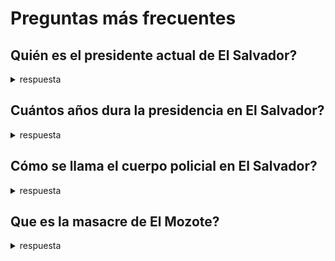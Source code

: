 # Preguntas más frecuentes


## Quién es el presidente actual de El Salvador?

<details>
  <summary>respuesta</summary>
  Armando Nayib Bukele
</details>
  
## Cuántos años dura la presidencia en El Salvador?

<details>
  <summary>respuesta</summary>
  4 años
</details>


## Cómo se llama el cuerpo policial en El Salvador?

<details>
  <summary>respuesta</summary>
  Policia Nacional Civil
</details>

## Que es la masacre de El Mozote?

<details>
  <summary>respuesta</summary>
<p>El Tribunal de Instrucción de San Francisco Gotera, en el departamento de Morazán, confirmó a CNN que la presidencia de El Salvador entregó la información que recopiló de las sedes militares sobre la masacre de El Mozote y lugares aledaños, ocurrida en diciembre de 1981.


<p>La documentación fue entregada en cinco cajas acompañadas de un escrito firmado por Conan Castro, secretario jurídico de la presidencia en representación de Nayib Bukele, presidente de El Salvador y comandante general de la Fuerza Armada, según consta en el recibo que emitió el tribunal y al que CNN tuvo acceso.
  
  https://es.wikipedia.org/wiki/Masacre_de_El_Mozote
</details>

